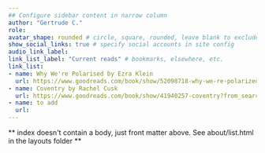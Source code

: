 ```yaml
---
## Configure sidebar content in narrow column
author: "Gertrude C."
role: 
avatar_shape: rounded # circle, square, rounded, leave blank to exclude
show_social_links: true # specify social accounts in site config
audio_link_label: 
link_list_label: "Current reads" # bookmarks, elsewhere, etc.
link_list:
- name: Why We're Polarised by Ezra Klein
  url: https://www.goodreads.com/book/show/52098718-why-we-re-polarized?from_search=true&from_srp=true&qid=lVc79JZcMm&rank=1
- name: Coventry by Rachel Cusk
  url: https://www.goodreads.com/book/show/41940257-coventry?from_search=true&from_srp=true&qid=gA02i3aCKP&rank=1
- name: to add
  url:
---
```


** index doesn't contain a body, just front matter above.
See about/list.html in the layouts folder **